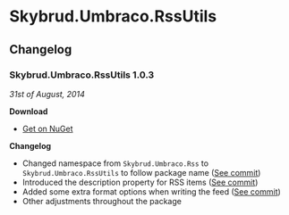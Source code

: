 Skybrud.Umbraco.RssUtils
========================

## Changelog

### Skybrud.Umbraco.RssUtils 1.0.3
_31st of August, 2014_

__Download__
- [Get on NuGet](https://www.nuget.org/packages/Skybrud.Umbraco.RssUtils/1.0.3)

__Changelog__
- Changed namespace from `Skybrud.Umbraco.Rss` to `Skybrud.Umbraco.RssUtils` to follow package name ([See commit](/abjerner/Skybrud.Umbraco.RssUtils/commit/2f9fed5f07e51235d19c6d1b1755ec94f74c09e9))
- Introduced the description property for RSS items ([See commit](/abjerner/Skybrud.Umbraco.RssUtils/commit/cf881f00c5cc058a6e31e2f25a2bf599d9204df4))
- Added some extra format options when writing the feed ([See commit](/abjerner/Skybrud.Umbraco.RssUtils/commit/5a5cd2438ff1092a131ee6b6e76bd74ba232050a))
- Other adjustments throughout the package
